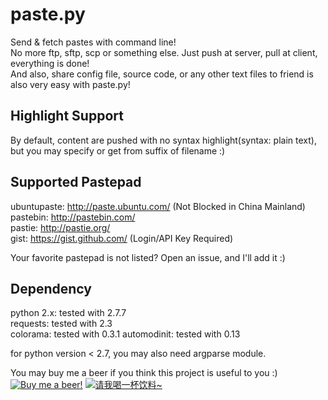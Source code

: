 paste.py
========

Send & fetch pastes with command line!  
No more ftp, sftp, scp or something else. Just push at server, pull at client, everything is done!  
And also, share config file, source code, or any other text files to friend is also very easy with paste.py!

Highlight Support
----------------

By default, content are pushed with no syntax highlight(syntax: plain text), but you may specify or get from suffix of filename :)

Supported Pastepad
------------------

ubuntupaste:	http://paste.ubuntu.com/ (Not Blocked in China Mainland)  
pastebin:		http://pastebin.com/  
pastie:			http://pastie.org/  
gist:           https://gist.github.com/ (Login/API Key Required)

Your favorite pastepad is not listed? Open an issue, and I'll add it :)

Dependency
----------

python 2.x:	    tested with 2.7.7  
requests:	    tested with 2.3  
colorama:       tested with 0.3.1
automodinit:    tested with 0.13

for python version < 2.7, you may also need argparse module.

You may buy me a beer if you think this project is useful to you :)  
[![Buy me a beer!](https://www.paypal.com/en_US/i/btn/btn_donate_LG.gif)](https://www.paypal.com/cgi-bin/webscr?cmd=_s-xclick&hosted_button_id=67RKC8NB5RQNE)
[![请我喝一杯饮料~](https://cdn.jackyyf.me/images/alipay.png)](https://me.alipay.com/jackyyf)
